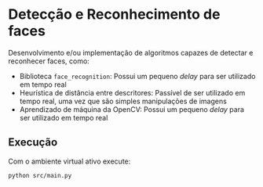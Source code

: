 # Detecção e Reconhecimento de faces
Desenvolvimento e/ou implementação de algoritmos capazes de detectar e reconhecer faces, como:

- Biblioteca `face_recognition`: Possui um pequeno _delay_ para ser utilizado em tempo real
- Heurística de distância entre descritores: Passível de ser utilizado em tempo real, uma vez que são simples manipulações de imagens
- Aprendizado de máquina da OpenCV: Possui um pequeno _delay_ para ser utilizado em tempo real

## Execução
Com o ambiente virtual ativo execute:
```
python src/main.py
```
